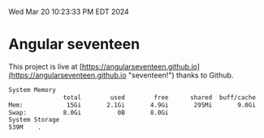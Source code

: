 Wed Mar 20 10:23:33 PM EDT 2024

# Angular seventeen


This project is live at [https://angularseventeen.github.io](https://angularseventeen.github.io "seventeen!") thanks to Github.

```bash
System Memory
               total        used        free      shared  buff/cache   available
Mem:            15Gi       2.1Gi       4.9Gi       295Mi       9.0Gi        13Gi
Swap:          8.0Gi          0B       8.0Gi
System Storage
539M	.
```
```bash
